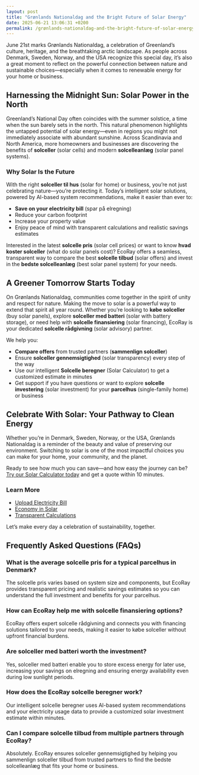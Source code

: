 ```yaml
---
layout: post
title: "Grønlands Nationaldag and the Bright Future of Solar Energy"
date: 2025-06-21 13:06:31 +0200
permalink: /grønlands-nationaldag-and-the-bright-future-of-solar-energy/
---
```

June 21st marks Grønlands Nationaldag, a celebration of Greenland’s culture, heritage, and the breathtaking arctic landscape. As people across Denmark, Sweden, Norway, and the USA recognize this special day, it’s also a great moment to reflect on the powerful connection between nature and sustainable choices—especially when it comes to renewable energy for your home or business.

## Harnessing the Midnight Sun: Solar Power in the North

Greenland’s National Day often coincides with the summer solstice, a time when the sun barely sets in the north. This natural phenomenon highlights the untapped potential of solar energy—even in regions you might not immediately associate with abundant sunshine. Across Scandinavia and North America, more homeowners and businesses are discovering the benefits of **solceller** (solar cells) and modern **solcelleanlæg** (solar panel systems).

### Why Solar Is the Future

With the right **solceller til hus** (solar for home) or business, you’re not just celebrating nature—you’re protecting it. Today’s intelligent solar solutions, powered by AI-based system recommendations, make it easier than ever to:

- **Save on your electricity bill** (spar på elregning)  
- Reduce your carbon footprint  
- Increase your property value  
- Enjoy peace of mind with transparent calculations and realistic savings estimates  

Interested in the latest **solcelle pris** (solar cell prices) or want to know **hvad koster solceller** (what do solar panels cost)? EcoRay offers a seamless, transparent way to compare the best **solcelle tilbud** (solar offers) and invest in the **bedste solcelleanlæg** (best solar panel system) for your needs.

## A Greener Tomorrow Starts Today

On Grønlands Nationaldag, communities come together in the spirit of unity and respect for nature. Making the move to solar is a powerful way to extend that spirit all year round. Whether you’re looking to **købe solceller** (buy solar panels), explore **solceller med batteri** (solar with battery storage), or need help with **solcelle finansiering** (solar financing), EcoRay is your dedicated **solcelle rådgivning** (solar advisory) partner.

We help you:

- **Compare offers** from trusted partners (**sammenlign solceller**)  
- Ensure **solceller gennemsigtighed** (solar transparency) every step of the way  
- Use our intelligent **Solcelle beregner** (Solar Calculator) to get a customized estimate in minutes  
- Get support if you have questions or want to explore **solcelle investering** (solar investment) for your **parcelhus** (single-family home) or business  

## Celebrate With Solar: Your Pathway to Clean Energy

Whether you’re in Denmark, Sweden, Norway, or the USA, Grønlands Nationaldag is a reminder of the beauty and value of preserving our environment. Switching to solar is one of the most impactful choices you can make for your home, your community, and the planet.

Ready to see how much you can save—and how easy the journey can be?  
[Try our Solar Calculator today](https://ecoray.dk/en/calculator) and get a quote within 10 minutes.  

### Learn More

- [Upload Electricity Bill](https://ecoray.dk/en/calculator)  
- [Economy in Solar](https://ecoray.dk/en/calculator)  
- [Transparent Calculations](https://ecoray.dk/en/calculator)  

Let’s make every day a celebration of sustainability, together.

## Frequently Asked Questions (FAQs)

### What is the average solcelle pris for a typical parcelhus in Denmark?

The solcelle pris varies based on system size and components, but EcoRay provides transparent pricing and realistic savings estimates so you can understand the full investment and benefits for your parcelhus.

### How can EcoRay help me with solcelle finansiering options?

EcoRay offers expert solcelle rådgivning and connects you with financing solutions tailored to your needs, making it easier to købe solceller without upfront financial burdens.

### Are solceller med batteri worth the investment?

Yes, solceller med batteri enable you to store excess energy for later use, increasing your savings on elregning and ensuring energy availability even during low sunlight periods.

### How does the EcoRay solcelle beregner work?

Our intelligent solcelle beregner uses AI-based system recommendations and your electricity usage data to provide a customized solar investment estimate within minutes.

### Can I compare solcelle tilbud from multiple partners through EcoRay?

Absolutely. EcoRay ensures solceller gennemsigtighed by helping you sammenlign solceller tilbud from trusted partners to find the bedste solcelleanlæg that fits your home or business.

<script type="application/ld+json">
{
  "@context": "https://schema.org",
  "@type": "BlogPosting",
  "headline": "Grønlands Nationaldag and the Bright Future of Solar Energy",
  "description": "Explore the connection between Grønlands Nationaldag and the growing adoption of renewable solar energy solutions across Denmark, Sweden, Norway, and the USA. Learn how EcoRay’s AI-powered solar advisory helps homeowners and businesses invest in sustainable solcelleanlæg with transparent pricing and financing options.",
  "datePublished": "2024-06-21",
  "author": {
    "@type": "Person",
    "name": "EcoRay",
    "description": "We act as your advisor - or “advocate” - throughout the process, always representing your interests. Using transparent calculations, realistic savings estimates, and AI-based system recommendations, we help you make an informed decision. You receive competitive offers from selected partners, and we ensure the entire journey - from first click to completed installation - is seamless and trustworthy."
  },
  "publisher": {
    "@type": "Person",
    "name": "EcoRay"
  },
  "mainEntityOfPage": {
    "@type": "WebPage",
    "@id": "https://ecoray.dk/en/blog/groenlands-nationaldag-solar-energy"
  },
  "keywords": "solceller, solcelleanlæg, solceller til hus, solcelle pris, køb solceller, bedste solcelleanlæg, solcelle beregner, solceller med batteri, solceller finansiering, hvad koster solceller, solcelle tilbud, solceller og tilskud, solcelle investering, solceller parcelhus, spar på elregning, solcelle rådgivning, sammenlign solceller, solceller 2025, solceller Danmark, solceller gennemsigtighed"
}
</script>

<script type="application/ld+json">
{
  "@context": "https://schema.org",
  "@type": "FAQPage",
  "mainEntity": [
    {
      "@type": "Question",
      "name": "What is the average solcelle pris for a typical parcelhus in Denmark?",
      "acceptedAnswer": {
        "@type": "Answer",
        "text": "The solcelle pris varies based on system size and components, but EcoRay provides transparent pricing and realistic savings estimates so you can understand the full investment and benefits for your parcelhus."
      }
    },
    {
      "@type": "Question",
      "name": "How can EcoRay help me with solcelle finansiering options?",
      "acceptedAnswer": {
        "@type": "Answer",
        "text": "EcoRay offers expert solcelle rådgivning and connects you with financing solutions tailored to your needs, making it easier to købe solceller without upfront financial burdens."
      }
    },
    {
      "@type": "Question",
      "name": "Are solceller med batteri worth the investment?",
      "acceptedAnswer": {
        "@type": "Answer",
        "text": "Yes, solceller med batteri enable you to store excess energy for later use, increasing your savings on elregning and ensuring energy availability even during low sunlight periods."
      }
    },
    {
      "@type": "Question",
      "name": "How does the EcoRay solcelle beregner work?",
      "acceptedAnswer": {
        "@type": "Answer",
        "text": "Our intelligent solcelle beregner uses AI-based system recommendations and your electricity usage data to provide a customized solar investment estimate within minutes."
      }
    },
    {
      "@type": "Question",
      "name": "Can I compare solcelle tilbud from multiple partners through EcoRay?",
      "acceptedAnswer": {
        "@type": "Answer",
        "text": "Absolutely. EcoRay ensures solceller gennemsigtighed by helping you sammenlign solceller tilbud from trusted partners to find the bedste solcelleanlæg that fits your home or business."
      }
    }
  ]
}
</script>